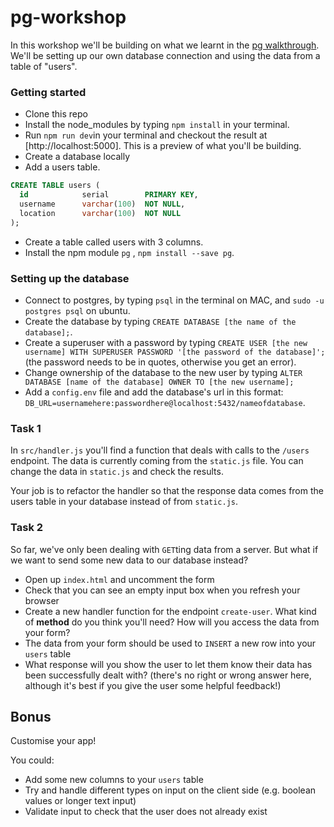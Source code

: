 # pg-workshop

In this workshop we'll be building on what we learnt in the [pg walkthrough](https://github.com/shiryz/pg-walkthrough). We'll be setting up our own database connection and using the data from a table of "users".

### Getting started

- Clone this repo
- Install the node_modules by typing `npm install` in your terminal.
- Run `npm run dev`in your terminal and checkout the result at [http://localhost:5000]. This is a preview of what you'll be building.
- Create a database locally
- Add a users table.
```sql
CREATE TABLE users (
  id            serial        PRIMARY KEY,
  username      varchar(100)  NOT NULL,
  location      varchar(100)  NOT NULL
);
```
- Create a table called users with 3 columns.
- Install the npm module `pg` , `npm install --save pg`.

### Setting up the database

- Connect to postgres, by typing `psql` in the terminal on MAC, and `sudo -u postgres psql` on ubuntu.
- Create the database by typing `CREATE DATABASE [the name of the database];`.
- Create a superuser with a password by typing `CREATE USER [the new username] WITH SUPERUSER PASSWORD '[the password of the database]';` (the password needs to be in quotes, otherwise you get an error).
- Change ownership of the database to the new user by typing `ALTER DATABASE [name of the database] OWNER TO [the new username];`
- Add a `config.env` file and add the database's url in this format:
`DB_URL=usernamehere:passwordhere@localhost:5432/nameofdatabase`.

### Task 1

In `src/handler.js` you'll find a function that deals with calls to the `/users` endpoint. The data is currently coming from the `static.js` file. You can change the data in `static.js` and check the results.

Your job is to refactor the handler so that the response data comes from the users table in your database instead of from `static.js`.

### Task 2

So far, we've only been dealing with `GET`ting data from a server. But what if we want to send some new data to our database instead?

- Open up `index.html` and uncomment the form
- Check that you can see an empty input box when you refresh your browser
- Create a new handler function for the endpoint `create-user`. What kind of **method** do you think you'll need? How will you access the data from your form?
- The data from your form should be used to `INSERT` a new row into your `users` table
- What response will you show the user to let them know their data has been successfully dealt with? (there's no right or wrong answer here, although it's best if you give the user some helpful feedback!)

## Bonus

Customise your app!

You could:
- Add some new columns to your `users` table
- Try and handle different types on input on the client side (e.g. boolean values or longer text input)
- Validate input to check that the user does not already exist
